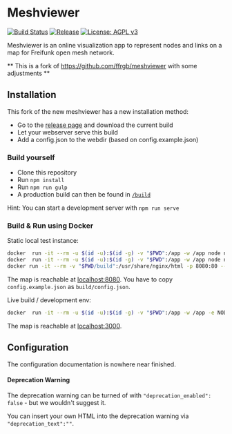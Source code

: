 # Meshviewer
[![Build Status](https://img.shields.io/github/actions/workflow/status/freifunk/meshviewer/build-meshviewer.yml?branch=main&style=flat-square)](https://github.com/freifunk/meshviewer/actions?query=workflow%3A%22Build+Meshviewer%22)
[![Release](https://img.shields.io/github/v/release/freifunk/meshviewer?style=flat-square)](https://github.com/freifunk/meshviewer/releases)
[![License: AGPL v3](https://img.shields.io/github/license/freifunk/meshviewer.svg?style=flat-square)](https://www.gnu.org/licenses/agpl-3.0)

Meshviewer is an online visualization app to represent nodes and links on a map for Freifunk open mesh network.

** This is a fork of https://github.com/ffrgb/meshviewer with some adjustments **

## Installation
This fork of the new meshviewer has a new installation method:
- Go to the [release page](https://github.com/freifunk/meshviewer/releases) and download the current build
- Let your webserver serve this build
- Add a config.json to the webdir (based on config.example.json)

### Build yourself
- Clone this repository
- Run `npm install`
- Run `npm run gulp`
- A production build can then be found in [`/build`](./build)

Hint: You can start a development server with `npm run serve`

### Build & Run using Docker
Static local test instance:
```bash
docker  run -it --rm -u $(id -u):$(id -g) -v "$PWD":/app -w /app node npm install
docker  run -it --rm -u $(id -u):$(id -g) -v "$PWD":/app -w /app node npm run gulp-ci
docker run -it --rm -v "$PWD/build":/usr/share/nginx/html -p 8080:80 --name nginx nginx
```
The map is reachable at [localhost:8080](http://localhost:8080).
You have to copy `config.example.json` as `build/config.json`.

Live build / development env:
```bash
docker  run -it --rm -u $(id -u):$(id -g) -v "$PWD":/app -w /app -e NODE_ENV=development -p 3000:3000 node npm run gulp serve
```
The map is reachable at [localhost:3000](http://localhost:3000).

## Configuration
The configuration documentation is nowhere near finished.

#### Deprecation Warning
The deprecation warning can be turned of with `"deprecation_enabled": false` - but we wouldn't suggest it.

You can insert your own HTML into the deprecation warning via `"deprecation_text":""`.
